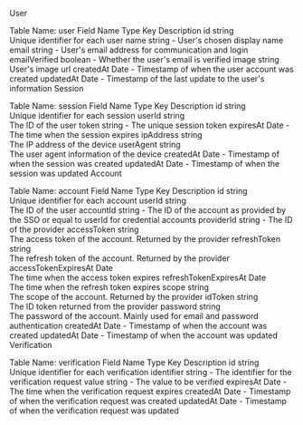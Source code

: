 User

Table Name: user
Field Name	Type	Key	Description
id	string	
Unique identifier for each user
name	string	-	User's chosen display name
email	string	-	User's email address for communication and login
emailVerified	boolean	-	Whether the user's email is verified
image	string	
User's image url
createdAt	Date	-	Timestamp of when the user account was created
updatedAt	Date	-	Timestamp of the last update to the user's information
Session

Table Name: session
Field Name	Type	Key	Description
id	string	
Unique identifier for each session
userId	string	
The ID of the user
token	string	-	The unique session token
expiresAt	Date	-	The time when the session expires
ipAddress	string	
The IP address of the device
userAgent	string	
The user agent information of the device
createdAt	Date	-	Timestamp of when the session was created
updatedAt	Date	-	Timestamp of when the session was updated
Account

Table Name: account
Field Name	Type	Key	Description
id	string	
Unique identifier for each account
userId	string	
The ID of the user
accountId	string	-	The ID of the account as provided by the SSO or equal to userId for credential accounts
providerId	string	-	The ID of the provider
accessToken	string	
The access token of the account. Returned by the provider
refreshToken	string	
The refresh token of the account. Returned by the provider
accessTokenExpiresAt	Date	
The time when the access token expires
refreshTokenExpiresAt	Date	
The time when the refresh token expires
scope	string	
The scope of the account. Returned by the provider
idToken	string	
The ID token returned from the provider
password	string	
The password of the account. Mainly used for email and password authentication
createdAt	Date	-	Timestamp of when the account was created
updatedAt	Date	-	Timestamp of when the account was updated
Verification

Table Name: verification
Field Name	Type	Key	Description
id	string	
Unique identifier for each verification
identifier	string	-	The identifier for the verification request
value	string	-	The value to be verified
expiresAt	Date	-	The time when the verification request expires
createdAt	Date	-	Timestamp of when the verification request was created
updatedAt	Date	-	Timestamp of when the verification request was updated